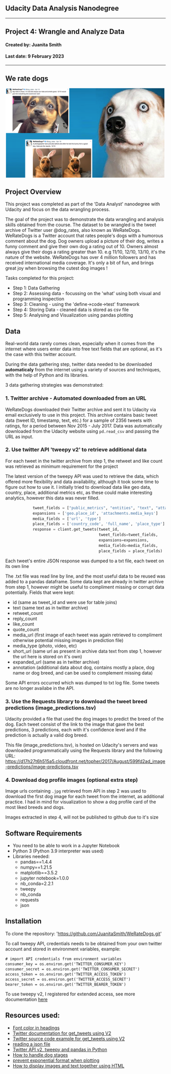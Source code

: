 ## Udacity Data Analysis Nanodegree

---
## Project 4: Wrangle and Analyze Data
#### Created by: Juanita Smith
#### Last date: 9 February 2023

---



## We rate dogs

<img src="images/weratedogs.png" alt="drawing" width="500"/>



## Project Overview

This project was completed as part of the 'Data Analyst' nanodegree with Udacity and focus on the data wrangling process.

The goal of the project was to demonstrate the data wrangling and analysis skills obtained from the course.
The dataset to be wrangled is the tweet archive of Twitter user @dog_rates, also known as WeRateDogs. WeRateDogs is a Twitter account that rates people's dogs with a humorous comment about the dog. Dog owners upload a picture of their dog, writes a funny comment and give their own dog a rating out of 10. Owners almost always give their dogs a rating greater than 10. e.g 11/10, 12/10, 13/10, it's the nature of the website. WeRateDogs has over 4 million followers and has received international media coverage. It's only a bit of fun, and brings great joy when browsing the cutest dog images !
   
Tasks completed for this project:

- Step 1: Data Gathering
- Step 2: Assessing data - focussing on the 'what' using both visual and programming inspection
- Step 3: Cleaning - using the 'define->code->test' framework
- Step 4: Storing Data - cleaned data is stored as csv file
- Step 5: Analysing and Visualization using pandas plotting

## Data

Real-world data rarely comes clean, especially when it comes from the internet where users enter data into free text fields that are optional, as it's the case with this twitter account.

During the data gathering step, twitter data needed to be downloaded **automaticaly** from the internet using a variety of sources and techniques, with the help of Python and its libraries.

3 data gathering strategies was demonstrated:

### 1. Twitter archive - Automated downloaded from an URL

WeRateDogs downloaded their Twitter archive and sent it to Udacity via email exclusively to use in this project. This archive contains basic tweet data (tweet ID, timestamp, text, etc.) for a sample of 2356 tweets with ratings, for a period between Nov 2015 - July 2017.
Data was automatically downloaded from the Udacity website using `pd.read_csv` and passing the URL as input.

### 2. Use twitter API 'tweepy v2' to retrieve additional data

For each tweet in the twitter archive from step 1, the retweet and like count was retrieved as minimum requirement for the project

The latest version of the tweepy API was used to retrieve the data, which offered more flexibility and data availability, although it took some time to figure out how to use it. I initially tried to download data like geo data, country, place, additional metrics etc, as these could make interesting analytics, however this data was never filled.

```python    
            tweet_fields = ["public_metrics", "entities", "text", "attachments","geo"]
            expansions = ['geo.place_id', 'attachments.media_keys']
            media_fields = ['url', 'type']
            place_fields = ['country_code', 'full_name', 'place_type']
            response = client.get_tweets(tweet_id, 
                                         tweet_fields=tweet_fields, 
                                         expansions=expansions,
                                         media_fields=media_fields,
                                         place_fields = place_fields)
```

Each tweet's entire JSON response was dumped to a txt file, each tweet on its own line

The .txt file was read line by line, and the most useful data to be reused was added to a pandas dataframe. Some data kept are already in twitter archive from step 1, however might be useful to compliment missing or corrupt data potentially. Fields that were kept:

- id (same as tweet_id and were use for table joins)
- text (same text as in twitter archive)         
- retweet_count   
- reply_count     
- like_count      
- quote_count     
- media_url (first image of each tweet was again retrieved to compliment otherwise potential missing images in prediction file)    
- media_type (photo, video, etc)     
- short_url (same url as present in archive data text from step 1, however the url here is stored on it's own) 
- expanded_url (same as in twitter archive)   
- annotation (additional data about dog, contains mostly a place, dog name or dog breed, and can be used to complement missing data)     

Some API errors occurred which was dumped to txt log file. Some tweets are no longer availabe in the API.


### 3. Use the Requests library to download the tweet breed predictions (image_predictions.tsv)

Udacity provided a file that used the dog images to predict the breed of the dog.
Each tweet consist of the link to the image that gave the best predictions, 3 predictions, each with it's confidence level and if the prediction is actually a valid dog breed.

This file (image_predictions.tsv), is hosted on Udacity's servers and was downloaded programmatically using the Requests library and the following URL: https://d17h27t6h515a5.cloudfront.net/topher/2017/August/599fd2ad_image-predictions/image-predictions.tsv


### 4. Download dog profile images (optional extra step)

Image urls containing `.jpg` retrieved from API in step 2 was used to download the first dog image for each tweet from the internet, as additional practice. I had in mind for visualization to show a dog profile card of the most liked breeds and dogs.

Images extracted in step 4, will not be published to github due to it's size

## Software Requirements
- You need to be able to work in a Jupyter Notebook 
- Python 3 (Python 3.9 interpreter was used)
- Libraries needed:
    - pandas==1.4.4
    - numpy==1.21.5
    - matplotlib==3.5.2
    - jupyter notebook=1.0.0
    - nb_conda=2.2.1
    - tweepy
    - nb_conda
    - requests
    - json


## Installation

To clone the repository: 'https://github.com/JuanitaSmith/WeRateDogs.git'

To call tweepy API, credentials needs to be obtained from your own twitter account and stored in environment variables, example:

```
# import API credentials from environment variables
consumer_key = os.environ.get('TWITTER_CONSUMER_KEY')
consumer_secret = os.environ.get('TWITTER_CONSUMER_SECRET')
access_token = os.environ.get('TWITTER_ACCESS_TOKEN')
access_secret = os.environ.get('TWITTER_ACCESS_SECRET')
bearer_token = os.environ.get('TWITTER_BEARER_TOKEN')
```

To use tweepy v2, I registered for extended access, see more documentation [here](https://docs.tweepy.org/en/stable/extended_tweets.html)

## Resources used:

- [Font color in headings](https://stackoverflow.com/questions/4182554/html-css-font-color-vs-span-style)
- [Twitter documentation for get_tweets using V2](https://developer.twitter.com/en/docs/twitter-api/tweets/lookup/api-reference/get-tweets-id)
- [Twitter source code example for get_tweets using V2](https://github.com/twitterdev/Twitter-API-v2-sample-code/blob/main/Tweet-Lookup/get_tweets_with_bearer_token.py)
- [reading a json file](https://knowledge.udacity.com/questions/66949#66975)
- [Twitter API v2, tweepy and pandas in Python](https://www.kirenz.com/post/2021-12-10-twitter-api-v2-tweepy-and-pandas-in-python/twitter-api-v2-tweepy-and-pandas-in-python/)
- [How to handle dog stages](https://knowledge.udacity.com/questions/196883)
- [prevent exponential format when plotting](https://stackoverflow.com/questions/14711655/how-to-prevent-numbers-being-changed-to-exponential-form-in-a-plot)
- [How to display images and text together using HTML](https://stackoverflow.com/questions/25698448/how-to-embed-html-into-ipython-output)
